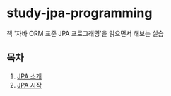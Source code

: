 # study-jpa-programming
책 '자바 ORM 표준 JPA 프로그래밍'을 읽으면서 해보는 실습

## 목차

1. [JPA 소개](/docs/01/index.md)
2. [JPA 시작](/docs/02/index.md)
